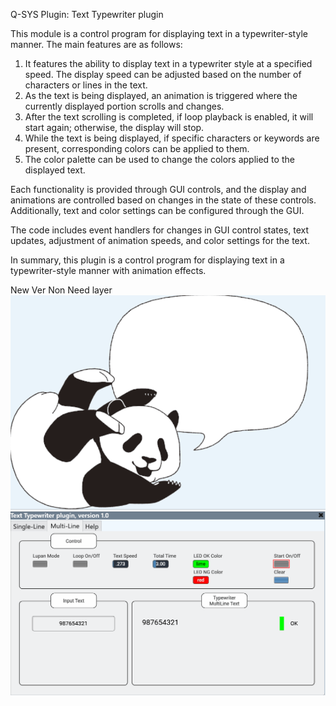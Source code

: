 Q-SYS Plugin: Text Typewriter plugin

This module is a control program for displaying text in a typewriter-style manner. The main features are as follows:

1. It features the ability to display text in a typewriter style at a specified speed.
   The display speed can be adjusted based on the number of characters or lines in the text.
2. As the text is being displayed, an animation is triggered where the currently displayed portion scrolls and changes.
3. After the text scrolling is completed, if loop playback is enabled, it will start again; otherwise, the display will stop.
4. While the text is being displayed, if specific characters or keywords are present, corresponding colors can be applied to them.
5. The color palette can be used to change the colors applied to the displayed text.

Each functionality is provided through GUI controls, and the display and animations are controlled based on changes in the state of these controls.
Additionally, text and color settings can be configured through the GUI.

The code includes event handlers for changes in GUI control states, text updates, adjustment of animation speeds, and color settings for the text.

In summary, this plugin is a control program for displaying text in a typewriter-style manner with animation effects.

New Ver Non Need layer<br>![Alt text](Typewriter3.gif)
![Alt text](Typewriter2.gif)
